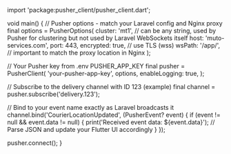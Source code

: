 import 'package:pusher_client/pusher_client.dart';

void main() {
  // Pusher options - match your Laravel config and Nginx proxy
  final options = PusherOptions(
    cluster: 'mt1',  // can be any string, used by Pusher for clustering but not used by Laravel WebSockets itself
    host: 'muto-services.com',
    port: 443,
    encrypted: true,  // use TLS (wss)
    wsPath: '/app/',  // important to match the proxy location in Nginx
  );

  // Your Pusher key from .env PUSHER_APP_KEY
  final pusher = PusherClient(
    'your-pusher-app-key',
    options,
    enableLogging: true,
  );

  // Subscribe to the delivery channel with ID 123 (example)
  final channel = pusher.subscribe('delivery.123');

  // Bind to your event name exactly as Laravel broadcasts it
  channel.bind('CourierLocationUpdated', (PusherEvent? event) {
    if (event != null && event.data != null) {
      print('Received event data: ${event.data}');
      // Parse JSON and update your Flutter UI accordingly
    }
  });

  pusher.connect();
}
